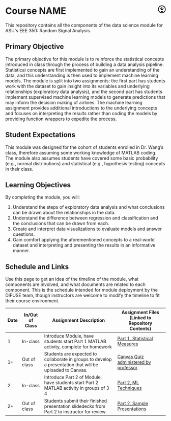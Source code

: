 # Course NAME <a href="https://github.com/difuse-dartmouth/EEE350_F22/archive/refs/heads/main.zip"><img src="https://github.com/difuse-dartmouth/.github/blob/ecc522189d093025100d24feef5fc134f592c677/profile/download_button.png" alt="Download the entire module" align="right" style="width: 0.25in;"></a>

This repository contains all the components of the data science module for ASU's EEE 350: Random Signal Analysis.

## Primary Objective

The primary objective for this module is to reinforce the statistical concepts introduced in class through the process of building a data analysis pipeline. Statistical concepts are first implemented to gain an understanding of the data, and this understanding is then used to implement machine learning models. The module is split into two assignments: the first part has students work with the dataset to gain insight into its variables and underlying relationships (exploratory data analysis), and the second part has students implement supervised machine learning models to generate predictions that may inform the decision making of airlines. The machine learning assignment provides additional introductions to the underlying concepts and focuses on interpreting the results rather than coding the models by providing function wrappers to expedite the process.

## Student Expectations

This module was designed for the cohort of students enrolled in Dr. Wang’s class, therefore assuming some working knowledge of MATLAB coding. The module also assumes students have covered some basic probability (e.g., normal distributions) and statistical (e.g., hypothesis testing) concepts in their class.

## Learning Objectives
By completing the module, you will:
1. Understand the steps of exploratory data analysis and what conclusions can be drawn about the relationships in the data.
2. Understand the difference between regression and classification and the conclusions that can be drawn from each.
3. Create and interpret data visualizations to evaluate models and answer questions.
4. Gain comfort applying the aforementioned concepts to a real-world dataset and interpreting and presenting the results in an informative manner.


## Schedule and Links

Use this page to get an idea of the timeline of the module, what components are involved, and what documents are related to each component. This is the schedule intended for module deployment by the DIFUSE team, though instructors are welcome to modify the timeline to fit their course environment.

| Date | In/Out of Class | Assignment Description                                                                            | Assignment Files (Linked to Repository Contents) |
|---------------|-----------------|---------------------------------------------------------------------------------------------------|--------------------------------------------------|
|1             | In-class        | Introduce Module, have students start Part 1 MATLAB activity, complete for homework | [Part 1, Statistical Measures](https://github.com/difuse-dartmouth/EEE350_F22/tree/main/completed_module/components/part%201)                                                 |
|1+            | Out of class    | Students are expected to collaborate in groups to develop a presentation that will be uploaded to Canvas. |   [Canvas Quiz administered by professor](https://github.com/difuse-dartmouth/EEE350_F22/tree/main/completed_module/components/part%201/canvas_quiz)                                                |
|2             | In-class        | Introduce Part 2 of Module, have students start Part 2 MATLAB activity in groups of 3-4 | [Part 2, ML Techniques](https://github.com/difuse-dartmouth/EEE350_F22/tree/main/completed_module/components/part%202)                                                 |
|2+            | Out of class    | Students submit their finished presentation slidedecks from Part 2 to instructor for review. | [Part 2, Sample Presentations](https://github.com/difuse-dartmouth/EEE350_F22/tree/main/completed_module/sample_work) |
